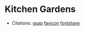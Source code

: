 # Kitchen Gardens

* Citations:
[gsap](https://gsap.com/) 
[favicon](https://favicon.io/)
[fontshare](https://www.fontshare.com/)